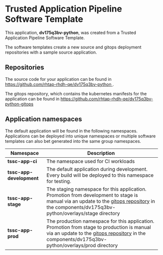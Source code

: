 # Trusted Application Pipeline Software Template

This application, **dv175q3bv-python**, was created from a Trusted Application Pipeline Software Template.

The software templates create a new source and gitops deployment repositories with a sample source application. 

## Repositories

The source code for your application can be found in [https://github.com/rhtap-rhdh-qe/dv175q3bv-python ](https://github.com/rhtap-rhdh-qe/dv175q3bv-python ).
 
The gitops repository, which contains the kubernetes manifests for the application can be found in 
[https://github.com/rhtap-rhdh-qe/dv175q3bv-python-gitops ](https://github.com/rhtap-rhdh-qe/dv175q3bv-python-gitops ) 

## Application namespaces 

The default application will be found in the following namespaces. Applications can be deployed into unique namespaces or multiple software templates can also bet generated into the same group namespaces.  

|  Namespace   |  Description   |  
| -------- | -------- |
| **tssc-app-ci** | The namespace used for CI workloads |
| **tssc-app-development** | The default application during development. Every build will be deployed to this namespace for testing. |
| **tssc-app-stage** | The staging namespace for this application. Promotion from development to stage is manual via an update to the [gitops repository](https://github.com/rhtap-rhdh-qe/dv175q3bv-python-gitops ) in the components/dv175q3bv-python/overlays/stage directory |
| **tssc-app-prod** | The production namespace for this application. Promotion from stage to production is manual via an update to the [gitops repository](https://github.com/rhtap-rhdh-qe/dv175q3bv-python-gitops ) in the components/dv175q3bv-python/overlays/prod directory |